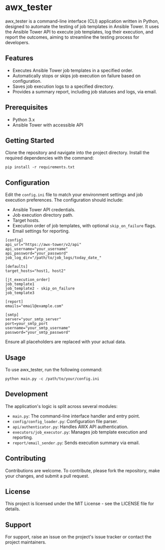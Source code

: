 # awx_tester

awx_tester is a command-line interface (CLI) application written in Python, designed to automate the testing of job templates in Ansible Tower. It uses the Ansible Tower API to execute job templates, log their execution, and report the outcomes, aiming to streamline the testing process for developers.

## Features

- Executes Ansible Tower job templates in a specified order.
- Automatically stops or skips job execution on failure based on configuration.
- Saves job execution logs to a specified directory.
- Provides a summary report, including job statuses and logs, via email.

## Prerequisites

- Python 3.x
- Ansible Tower with accessible API

## Getting Started

Clone the repository and navigate into the project directory. Install the required dependencies with the command:

```
pip install -r requirements.txt
```

## Configuration

Edit the `config.ini` file to match your environment settings and job execution preferences. The configuration should include:

- Ansible Tower API credentials.
- Job execution directory path.
- Target hosts.
- Execution order of job templates, with optional `skip_on_failure` flags.
- Email settings for reporting.

```
[config]
api_url="https://awx-tower/v2/api"
api_username="your_username"
api_password="your_password"
job_log_dir="/path/to/job_logs/today_date_"

[defaults]
target_hosts="host1, host2"

[jt_execution_order]
job_template1
job_template2 - skip_on_failure
job_template3

[report]
emails="email@example.com"

[smtp]
server="your_smtp_server"
port=your_smtp_port
username="your_smtp_username"
password="your_smtp_password"
```

Ensure all placeholders are replaced with your actual data.

## Usage

To use awx_tester, run the following command:

```
python main.py -c /path/to/your/config.ini
```

## Development

The application's logic is split across several modules:

- `main.py`: The command-line interface handler and entry point.
- `config/config_loader.py`: Configuration file parser.
- `api/authenticator.py`: Handles AWX API authentication.
- `executors/job_executor.py`: Manages job template execution and reporting.
- `report/email_sender.py`: Sends execution summary via email.

## Contributing

Contributions are welcome. To contribute, please fork the repository, make your changes, and submit a pull request.

## License

This project is licensed under the MIT License - see the LICENSE file for details.

## Support

For support, raise an issue on the project's issue tracker or contact the project maintainers.